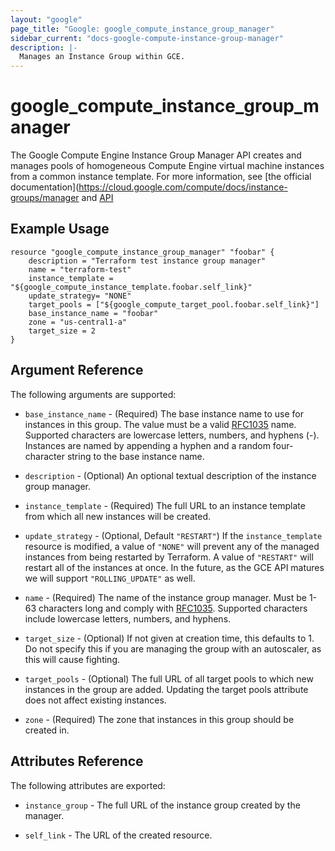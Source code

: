 ```yaml
---
layout: "google"
page_title: "Google: google_compute_instance_group_manager"
sidebar_current: "docs-google-compute-instance-group-manager"
description: |-
  Manages an Instance Group within GCE.
---
```


# google\_compute\_instance\_group\_manager

The Google Compute Engine Instance Group Manager API creates and manages pools
of homogeneous Compute Engine virtual machine instances from a common instance
template.  For more information, see [the official documentation](https://cloud.google.com/compute/docs/instance-groups/manager
and [API](https://cloud.google.com/compute/docs/instance-groups/manager/v1beta2/instanceGroupManagers)

## Example Usage

```
resource "google_compute_instance_group_manager" "foobar" {
	description = "Terraform test instance group manager"
	name = "terraform-test"
	instance_template = "${google_compute_instance_template.foobar.self_link}"
	update_strategy= "NONE"
	target_pools = ["${google_compute_target_pool.foobar.self_link}"]
	base_instance_name = "foobar"
	zone = "us-central1-a"
	target_size = 2
}
```

## Argument Reference

The following arguments are supported:

* `base_instance_name` - (Required) The base instance name to use for
instances in this group. The value must be a valid [RFC1035](https://www.ietf.org/rfc/rfc1035.txt) name.
Supported characters are lowercase letters, numbers, and hyphens (-). Instances
are named by appending a hyphen and a random four-character string to the base
instance name.

* `description` - (Optional) An optional textual description of the instance
group manager.

* `instance_template` - (Required) The full URL to an instance template from
which all new instances will be created. 

* `update_strategy` - (Optional, Default `"RESTART"`) If the `instance_template` resource is
modified, a value of `"NONE"` will prevent any of the managed instances from
being restarted by Terraform. A value of `"RESTART"` will restart all of the 
instances at once. In the future, as the GCE API matures we will support
`"ROLLING_UPDATE"` as well.

* `name` - (Required) The name of the instance group manager. Must be 1-63
characters long and comply with [RFC1035](https://www.ietf.org/rfc/rfc1035.txt).
Supported characters include lowercase letters, numbers, and hyphens.

* `target_size` - (Optional) If not given at creation time, this defaults to 1.  Do not specify this
  if you are managing the group with an autoscaler, as this will cause fighting.

* `target_pools` - (Optional) The full URL of all target pools to which new
instances in the group are added. Updating the target pools attribute does not
affect existing instances.

* `zone` - (Required) The zone that instances in this group should be created in.

## Attributes Reference

The following attributes are exported:

* `instance_group` - The full URL of the instance group created by the manager.

* `self_link` - The URL of the created resource.

